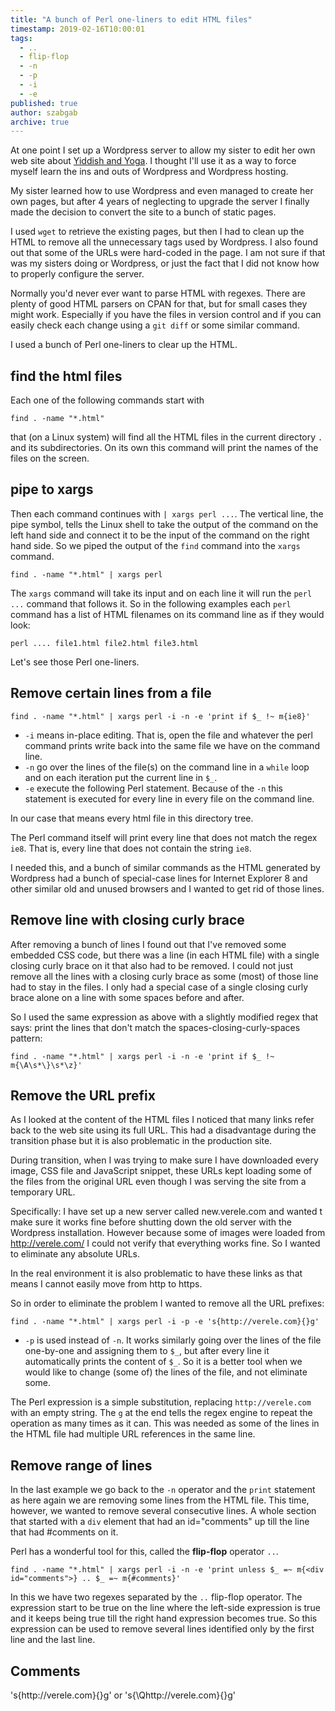 ```yaml
---
title: "A bunch of Perl one-liners to edit HTML files"
timestamp: 2019-02-16T10:00:01
tags:
  - ..
  - flip-flop
  - -n
  - -p
  - -i
  - -e
published: true
author: szabgab
archive: true
---
```



At one point I set up a Wordpress server to allow my sister to edit her own web site about [Yiddish and Yoga](http://verele.com/).
I thought I'll use it as a way to force myself learn the ins and outs of Wordpress and Wordpress hosting.

My sister learned how to use Wordpress and even managed to create her own pages, but after 4 years of neglecting to upgrade the server
I finally made the decision to convert the site to a bunch of static pages.


I used `wget` to retrieve the existing pages, but then I had to clean up the HTML to remove all the unnecessary tags used by Wordpress.
I also found out that some of the URLs were hard-coded in the page. I am not sure if that was my sisters doing or Wordpress, or just the fact
that I did not know how to properly configure the server.

Normally you'd never ever want to parse HTML with regexes. There are plenty of good HTML parsers on CPAN for that,
but for small cases they might work. Especially if you have the files in version control and if you can easily check each change
using a `git diff` or some similar command.

I used a bunch of Perl one-liners to clear up the HTML.

## find the html files

Each one of the following commands start with

```
find . -name "*.html"
```

that (on a Linux system) will find all the HTML files in the current directory `.` and its subdirectories.
On its own this command will print the names of the files on the screen.


## pipe to xargs

Then each command continues with `| xargs perl ...`.
The vertical line, the pipe symbol, tells the Linux shell to take the output of the command on the left hand side
and connect it to be the input of the command on the right hand side. So we piped the output of the `find`
command into the `xargs` command.

```
find . -name "*.html" | xargs perl
```

The `xargs` command will take its input and on each line it will run the `perl ...` command that follows it.
So in the following examples each `perl` command has a list of HTML filenames on its command line as if they would look:

```
perl .... file1.html file2.html file3.html
```

Let's see those Perl one-liners.

## Remove certain lines from a file

```
find . -name "*.html" | xargs perl -i -n -e 'print if $_ !~ m{ie8}'
```

* `-i` means in-place editing. That is, open the file and whatever the perl command prints write back into the same file we have on the command line.
* `-n` go over the lines of the file(s) on the command line in a `while` loop and on each iteration put the current line in `$_`.
* `-e` execute the following Perl statement. Because of the `-n` this statement is executed for every line in every file on the command line.

In our case that means every html file in this directory tree.

The Perl command itself will print every line that does not match the regex `ie8`. That is, every line that does not contain the string `ie8`.

I needed this, and a bunch of similar commands as the HTML generated by Wordpress had a bunch of special-case lines for Internet Explorer 8 and other similar
old and unused browsers and I wanted to get rid of those lines.


## Remove line with closing curly brace

After removing a bunch of lines I found out that I've removed some embedded CSS code, but there was a line (in each HTML file) with a single closing curly brace on it
that also had to be removed. I could not just remove all the lines with a closing curly brace as some (most) of those line had to stay in the files.
I only had a special case of a single closing curly brace alone on a line with some spaces before and after.

So I used the same expression as above with a slightly modified regex that says: print the lines that don't match the spaces-closing-curly-spaces pattern:

```
find . -name "*.html" | xargs perl -i -n -e 'print if $_ !~ m{\A\s*\}\s*\z}'
```

## Remove the URL prefix

As I looked at the content of the HTML files I noticed that many links refer back to the web site using its full URL.
This had a disadvantage during the transition phase but it is also problematic in the production site.

During transition, when I was trying to make sure I have downloaded every image, CSS file and JavaScript snippet,
these URLs kept loading some of the files from the original URL even though I was serving the site from a temporary URL.

Specifically: I have set up a new server called new.verele.com and wanted t make sure it works fine before shutting down the old server
with the Wordpress installation. However because some of images were loaded from http://verele.com/ I could not verify that everything works fine.
So I wanted to eliminate any absolute URLs.

In the real environment it is also problematic to have these links as that means I cannot easily move from http to https.

So in order to eliminate the problem I wanted to remove all the URL prefixes:

```
find . -name "*.html" | xargs perl -i -p -e 's{http://verele.com}{}g'
```

* `-p` is used instead of `-n`. It works similarly going over the lines of the file one-by-one and assigning them to `$_`, but after every line it automatically prints the content of `$_`. So it is a better tool when we would like to change (some of) the lines of the file, and not eliminate some.

The Perl expression is a simple substitution, replacing `http://verele.com` with an empty string. The `g` at the end tells the regex engine to repeat the operation as many times as it can. This was needed as some of the lines in the HTML file had multiple URL references in the same line.


## Remove range of lines

In the last example we go back to the `-n` operator and the `print` statement as here again we are removing some lines from the HTML file.
This time, however, we wanted to remove several consecutive lines. A whole section that started with a `div` element that had an id="comments" up till the line
that had #comments on it.

Perl has a wonderful tool for this, called the **flip-flop** operator `..`.

```
find . -name "*.html" | xargs perl -i -n -e 'print unless $_ =~ m{<div id="comments">} .. $_ =~ m{#comments}'
```

In this we have two regexes separated by the `..` flip-flop operator. The expression start to be true on the line
where the left-side expression is true and it keeps being true till the right hand expression becomes true. So this expression
can be used to remove several lines identified only by the first line and the last line.

## Comments

's{http://verele\.com}{}g' or 's{\Qhttp://verele.com}{}g'


